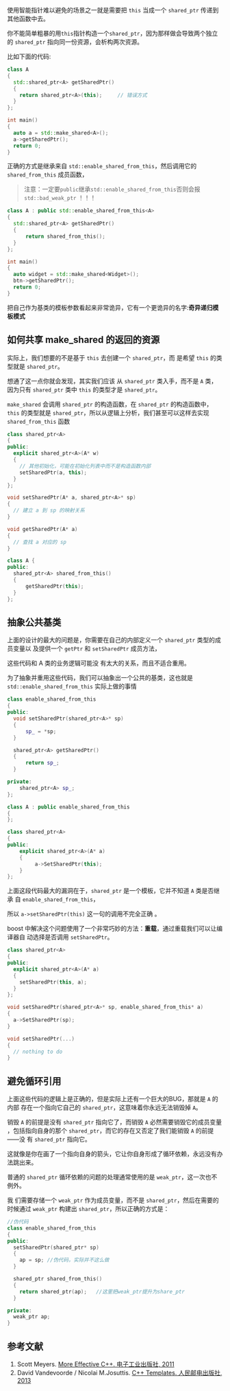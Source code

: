 使用智能指针难以避免的场景之一就是需要把 `this` 当成一个 `shared_ptr` 传递到其他函数中去。

你不能简单粗暴的用`this`指针构造一个`shared_ptr`，因为那样做会导致两个独立的 `shared_ptr` 指向同一份资源，会析构两次资源。

比如下面的代码:
```cpp
class A
{
  std::shared_ptr<A> getSharedPtr()
  {
    return shared_ptr<A>(this);     // 错误方式
  }
};

int main()
{
  auto a = std::make_shared<A>();
  a->getSharedPtr();
  return 0;
}
```

正确的方式是继承来自 `std::enable_shared_from_this`，然后调用它的 `shared_from_this` 成员函数，

> 注意：一定要`public`继承`std::enable_shared_from_this`否则会报`std::bad_weak_ptr` ！！！

```cpp
class A : public std::enable_shared_from_this<A>
{
  std::shared_ptr<A> getSharedPtr()
  {
      return shared_from_this();
  }
};

int main()
{
  auto widget = std::make_shared<Widget>();
  btn->getSharedPtr();
  return 0;
}
```
把自己作为基类的模板参数看起来非常诡异，它有一个更诡异的名字:**奇异递归模板模式**

## 如何共享 make_shared 的返回的资源

实际上，我们想要的不是基于 `this` 去创建一个 `shared_ptr`，而 是希望 `this` 的类型就是 `shared_ptr`。

想通了这一点你就会发现，其实我们应该 从 `shared_ptr` 类入手，而不是 `A` 类，因为只有 `shared_ptr` 类中 `this` 的类型才是 `shared_ptr`。

`make_shared` 会调用 `shared_ptr` 的构造函数，在 `shared_ptr` 的构造函数中，`this` 的类型就是 `shared_ptr`，所以从逻辑上分析，我们甚至可以这样去实现 `shared_from_this` 函数

```cpp
class shared_ptr<A>
{
public:
  explicit shared_ptr<A>(A* w)
  {
    // 其他初始化，可能在初始化列表中而不是构造函数内部
    setSharedPtr(a, this);
  }
};

void setSharedPtr(A* a, shared_ptr<A>* sp)
{
  // 建立 a 到 sp 的映射关系
}

void getSharedPtr(A* a)
{
  // 查找 a 对应的 sp
}

class A {
public:
  shared_ptr<A> shared_from_this()
  {
      getSharedPtr(this);
  }
};
```

## 抽象公共基类
上面的设计的最大的问题是，你需要在自己的内部定义一个 `shared_ptr` 类型的成员变量以 及提供一个 `getPtr` 和 `setSharedPtr` 成员方法，

这些代码和 A 类的业务逻辑可能没 有太大的关系，而且不适合重用。

为了抽象并重用这些代码，我们可以抽象出一个公共的基类，这也就是 `std::enable_shared_from_this` 实际上做的事情

```cpp
class enable_shared_from_this
{
public:
  void setSharedPtr(shared_ptr<A>* sp)
  {
      sp_ = *sp;
  }

  shared_ptr<A> getSharedPtr()
  {
      return sp_;
  }

private:
    shared_ptr<A> sp_;
};

class A : public enable_shared_from_this
{
};

class shared_ptr<A>
{
public:
    explicit shared_ptr<A>(A* a)
    {
         a->SetSharedPtr(this);
    }
};
```
上面这段代码最大的漏洞在于，`shared_ptr` 是一个模板，它并不知道 `A` 类是否继承 自 `enable_shared_from_this`，

所以 `a->setSharedPtr(this)` 这一句的调用不完全正确 。

boost 中解决这个问题使用了一个非常巧妙的方法：**重载**，通过重载我们可以让编译器自 动选择是否调用 `setSharedPtr`。
```cpp
class shared_ptr<A>
{
public:
  explicit shared_ptr<A>(A* a)
  {
    setSharedPtr(this, a);
  }
};

void setSharedPtr(shared_ptr<A>* sp, enable_shared_from_this* a)
{
  a->SetSharedPtr(sp);
}

void setSharedPtr(...)
{
  // nothing to do
}
```

## 避免循环引用
上面这些代码的逻辑上是正确的，但是实际上还有一个巨大的BUG，那就是 `A` 的内部 存在一个指向它自己的 `shared_ptr`，这意味着你永远无法销毁掉 `A`。

销毁 `A` 的前提是没有 `shared_ptr` 指向它了，而销毁 `A` 必然需要销毁它的成员变量 ，包括指向自身的那个 `shared_ptr`，而它的存在又否定了我们能销毁 `A` 的前提——没 有 `shared_ptr` 指向它。

这就像是你在画了一个指向自身的箭头，它让你自身形成了循环依赖，永远没有办法跳出来。

普通的 `shared_ptr` 循环依赖的问题的处理通常使用的是 `weak_ptr`，这一次也不例外。

我 们需要存储一个 `weak_ptr` 作为成员变量，而不是 `shared_ptr`，然后在需要的时候通过 `weak_ptr` 构建出 `shared_ptr`，所以正确的方式是：

```cpp
//伪代码
class enable_shared_from_this
{
public:
  setSharedPtr(shared_ptr* sp)
  {
    ap = sp; //伪代码，实际并不这么做
  }

  shared_ptr shared_from_this()
  {
    return shared_ptr(ap);   //这里把weak_ptr提升为share_ptr
  }

private:
  weak_ptr ap;
}
```
## 参考文献
1. Scott Meyers. [More Effective C++. 电子工业出版社, 2011](https://book.douban.com/subject/5908727/)
2. David Vandevoorde / Nicolai M.Josuttis. [C++ Templates. 人民邮电出版社, 2013](https://book.douban.com/subject/23780707/)
